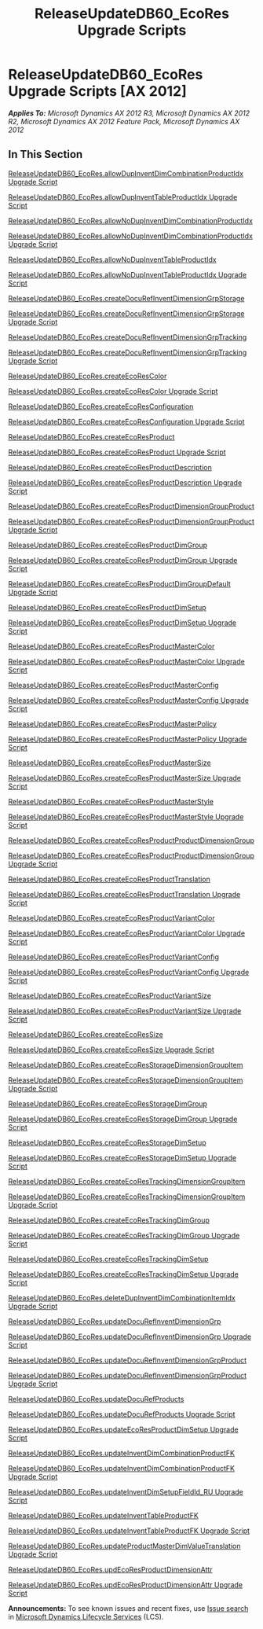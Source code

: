 ﻿---
title: ReleaseUpdateDB60_EcoRes Upgrade Scripts
TOCTitle: ReleaseUpdateDB60_EcoRes Upgrade Scripts
ms:assetid: 5bf211b7-e727-4c4e-a217-8d96df11ce28
ms:mtpsurl: https://msdn.microsoft.com/en-us/library/JJ736323(v=AX.60)
ms:contentKeyID: 49708498
ms.date: 05/18/2015
mtps_version: v=AX.60
---

# ReleaseUpdateDB60\_EcoRes Upgrade Scripts [AX 2012]


_**Applies To:** Microsoft Dynamics AX 2012 R3, Microsoft Dynamics AX 2012 R2, Microsoft Dynamics AX 2012 Feature Pack, Microsoft Dynamics AX 2012_

## In This Section

[ReleaseUpdateDB60\_EcoRes.allowDupInventDimCombinationProductIdx Upgrade Script](releaseupdatedb60-ecores-allowdupinventdimcombinationproductidx-upgrade-script.md)

[ReleaseUpdateDB60\_EcoRes.allowDupInventTableProductIdx Upgrade Script](releaseupdatedb60-ecores-allowdupinventtableproductidx-upgrade-script.md)

[ReleaseUpdateDB60\_EcoRes.allowNoDupInventDimCombinationProductIdx](releaseupdatedb60-ecores-allownodupinventdimcombinationproductidx.md)

[ReleaseUpdateDB60\_EcoRes.allowNoDupInventDimCombinationProductIdx Upgrade Script](releaseupdatedb60-ecores-allownodupinventdimcombinationproductidx-upgrade-script.md)

[ReleaseUpdateDB60\_EcoRes.allowNoDupInventTableProductIdx](releaseupdatedb60-ecores-allownodupinventtableproductidx.md)

[ReleaseUpdateDB60\_EcoRes.allowNoDupInventTableProductIdx Upgrade Script](releaseupdatedb60-ecores-allownodupinventtableproductidx-upgrade-script.md)

[ReleaseUpdateDB60\_EcoRes.createDocuRefInventDimensionGrpStorage](releaseupdatedb60-ecores-createdocurefinventdimensiongrpstorage.md)

[ReleaseUpdateDB60\_EcoRes.createDocuRefInventDimensionGrpStorage Upgrade Script](releaseupdatedb60-ecores-createdocurefinventdimensiongrpstorage-upgrade-script.md)

[ReleaseUpdateDB60\_EcoRes.createDocuRefInventDimensionGrpTracking](releaseupdatedb60-ecores-createdocurefinventdimensiongrptracking.md)

[ReleaseUpdateDB60\_EcoRes.createDocuRefInventDimensionGrpTracking Upgrade Script](releaseupdatedb60-ecores-createdocurefinventdimensiongrptracking-upgrade-script.md)

[ReleaseUpdateDB60\_EcoRes.createEcoResColor](releaseupdatedb60-ecores-createecorescolor.md)

[ReleaseUpdateDB60\_EcoRes.createEcoResColor Upgrade Script](releaseupdatedb60-ecores-createecorescolor-upgrade-script.md)

[ReleaseUpdateDB60\_EcoRes.createEcoResConfiguration](releaseupdatedb60-ecores-createecoresconfiguration.md)

[ReleaseUpdateDB60\_EcoRes.createEcoResConfiguration Upgrade Script](releaseupdatedb60-ecores-createecoresconfiguration-upgrade-script.md)

[ReleaseUpdateDB60\_EcoRes.createEcoResProduct](releaseupdatedb60-ecores-createecoresproduct.md)

[ReleaseUpdateDB60\_EcoRes.createEcoResProduct Upgrade Script](releaseupdatedb60-ecores-createecoresproduct-upgrade-script.md)

[ReleaseUpdateDB60\_EcoRes.createEcoResProductDescription](releaseupdatedb60-ecores-createecoresproductdescription.md)

[ReleaseUpdateDB60\_EcoRes.createEcoResProductDescription Upgrade Script](releaseupdatedb60-ecores-createecoresproductdescription-upgrade-script.md)

[ReleaseUpdateDB60\_EcoRes.createEcoResProductDimensionGroupProduct](releaseupdatedb60-ecores-createecoresproductdimensiongroupproduct.md)

[ReleaseUpdateDB60\_EcoRes.createEcoResProductDimensionGroupProduct Upgrade Script](releaseupdatedb60-ecores-createecoresproductdimensiongroupproduct-upgrade-script.md)

[ReleaseUpdateDB60\_EcoRes.createEcoResProductDimGroup](releaseupdatedb60-ecores-createecoresproductdimgroup.md)

[ReleaseUpdateDB60\_EcoRes.createEcoResProductDimGroup Upgrade Script](releaseupdatedb60-ecores-createecoresproductdimgroup-upgrade-script.md)

[ReleaseUpdateDB60\_EcoRes.createEcoResProductDimGroupDefault Upgrade Script](releaseupdatedb60-ecores-createecoresproductdimgroupdefault-upgrade-script.md)

[ReleaseUpdateDB60\_EcoRes.createEcoResProductDimSetup](releaseupdatedb60-ecores-createecoresproductdimsetup.md)

[ReleaseUpdateDB60\_EcoRes.createEcoResProductDimSetup Upgrade Script](releaseupdatedb60-ecores-createecoresproductdimsetup-upgrade-script.md)

[ReleaseUpdateDB60\_EcoRes.createEcoResProductMasterColor](releaseupdatedb60-ecores-createecoresproductmastercolor.md)

[ReleaseUpdateDB60\_EcoRes.createEcoResProductMasterColor Upgrade Script](releaseupdatedb60-ecores-createecoresproductmastercolor-upgrade-script.md)

[ReleaseUpdateDB60\_EcoRes.createEcoResProductMasterConfig](releaseupdatedb60-ecores-createecoresproductmasterconfig.md)

[ReleaseUpdateDB60\_EcoRes.createEcoResProductMasterConfig Upgrade Script](releaseupdatedb60-ecores-createecoresproductmasterconfig-upgrade-script.md)

[ReleaseUpdateDB60\_EcoRes.createEcoResProductMasterPolicy](releaseupdatedb60-ecores-createecoresproductmasterpolicy.md)

[ReleaseUpdateDB60\_EcoRes.createEcoResProductMasterPolicy Upgrade Script](releaseupdatedb60-ecores-createecoresproductmasterpolicy-upgrade-script.md)

[ReleaseUpdateDB60\_EcoRes.createEcoResProductMasterSize](releaseupdatedb60-ecores-createecoresproductmastersize.md)

[ReleaseUpdateDB60\_EcoRes.createEcoResProductMasterSize Upgrade Script](releaseupdatedb60-ecores-createecoresproductmastersize-upgrade-script.md)

[ReleaseUpdateDB60\_EcoRes.createEcoResProductMasterStyle](releaseupdatedb60-ecores-createecoresproductmasterstyle.md)

[ReleaseUpdateDB60\_EcoRes.createEcoResProductMasterStyle Upgrade Script](releaseupdatedb60-ecores-createecoresproductmasterstyle-upgrade-script.md)

[ReleaseUpdateDB60\_EcoRes.createEcoResProductProductDimensionGroup](releaseupdatedb60-ecores-createecoresproductproductdimensiongroup.md)

[ReleaseUpdateDB60\_EcoRes.createEcoResProductProductDimensionGroup Upgrade Script](releaseupdatedb60-ecores-createecoresproductproductdimensiongroup-upgrade-script.md)

[ReleaseUpdateDB60\_EcoRes.createEcoResProductTranslation](releaseupdatedb60-ecores-createecoresproducttranslation.md)

[ReleaseUpdateDB60\_EcoRes.createEcoResProductTranslation Upgrade Script](releaseupdatedb60-ecores-createecoresproducttranslation-upgrade-script.md)

[ReleaseUpdateDB60\_EcoRes.createEcoResProductVariantColor](releaseupdatedb60-ecores-createecoresproductvariantcolor.md)

[ReleaseUpdateDB60\_EcoRes.createEcoResProductVariantColor Upgrade Script](releaseupdatedb60-ecores-createecoresproductvariantcolor-upgrade-script.md)

[ReleaseUpdateDB60\_EcoRes.createEcoResProductVariantConfig](releaseupdatedb60-ecores-createecoresproductvariantconfig.md)

[ReleaseUpdateDB60\_EcoRes.createEcoResProductVariantConfig Upgrade Script](releaseupdatedb60-ecores-createecoresproductvariantconfig-upgrade-script.md)

[ReleaseUpdateDB60\_EcoRes.createEcoResProductVariantSize](releaseupdatedb60-ecores-createecoresproductvariantsize.md)

[ReleaseUpdateDB60\_EcoRes.createEcoResProductVariantSize Upgrade Script](releaseupdatedb60-ecores-createecoresproductvariantsize-upgrade-script.md)

[ReleaseUpdateDB60\_EcoRes.createEcoResSize](releaseupdatedb60-ecores-createecoressize.md)

[ReleaseUpdateDB60\_EcoRes.createEcoResSize Upgrade Script](releaseupdatedb60-ecores-createecoressize-upgrade-script.md)

[ReleaseUpdateDB60\_EcoRes.createEcoResStorageDimensionGroupItem](releaseupdatedb60-ecores-createecoresstoragedimensiongroupitem.md)

[ReleaseUpdateDB60\_EcoRes.createEcoResStorageDimensionGroupItem Upgrade Script](releaseupdatedb60-ecores-createecoresstoragedimensiongroupitem-upgrade-script.md)

[ReleaseUpdateDB60\_EcoRes.createEcoResStorageDimGroup](releaseupdatedb60-ecores-createecoresstoragedimgroup.md)

[ReleaseUpdateDB60\_EcoRes.createEcoResStorageDimGroup Upgrade Script](releaseupdatedb60-ecores-createecoresstoragedimgroup-upgrade-script.md)

[ReleaseUpdateDB60\_EcoRes.createEcoResStorageDimSetup](releaseupdatedb60-ecores-createecoresstoragedimsetup.md)

[ReleaseUpdateDB60\_EcoRes.createEcoResStorageDimSetup Upgrade Script](releaseupdatedb60-ecores-createecoresstoragedimsetup-upgrade-script.md)

[ReleaseUpdateDB60\_EcoRes.createEcoResTrackingDimensionGroupItem](releaseupdatedb60-ecores-createecorestrackingdimensiongroupitem.md)

[ReleaseUpdateDB60\_EcoRes.createEcoResTrackingDimensionGroupItem Upgrade Script](releaseupdatedb60-ecores-createecorestrackingdimensiongroupitem-upgrade-script.md)

[ReleaseUpdateDB60\_EcoRes.createEcoResTrackingDimGroup](releaseupdatedb60-ecores-createecorestrackingdimgroup.md)

[ReleaseUpdateDB60\_EcoRes.createEcoResTrackingDimGroup Upgrade Script](releaseupdatedb60-ecores-createecorestrackingdimgroup-upgrade-script.md)

[ReleaseUpdateDB60\_EcoRes.createEcoResTrackingDimSetup](releaseupdatedb60-ecores-createecorestrackingdimsetup.md)

[ReleaseUpdateDB60\_EcoRes.createEcoResTrackingDimSetup Upgrade Script](releaseupdatedb60-ecores-createecorestrackingdimsetup-upgrade-script.md)

[ReleaseUpdateDB60\_EcoRes.deleteDupInventDimCombinationItemIdx Upgrade Script](releaseupdatedb60-ecores-deletedupinventdimcombinationitemidx-upgrade-script.md)

[ReleaseUpdateDB60\_EcoRes.updateDocuRefInventDimensionGrp](releaseupdatedb60-ecores-updatedocurefinventdimensiongrp.md)

[ReleaseUpdateDB60\_EcoRes.updateDocuRefInventDimensionGrp Upgrade Script](releaseupdatedb60-ecores-updatedocurefinventdimensiongrp-upgrade-script.md)

[ReleaseUpdateDB60\_EcoRes.updateDocuRefInventDimensionGrpProduct](releaseupdatedb60-ecores-updatedocurefinventdimensiongrpproduct.md)

[ReleaseUpdateDB60\_EcoRes.updateDocuRefInventDimensionGrpProduct Upgrade Script](releaseupdatedb60-ecores-updatedocurefinventdimensiongrpproduct-upgrade-script.md)

[ReleaseUpdateDB60\_EcoRes.updateDocuRefProducts](releaseupdatedb60-ecores-updatedocurefproducts.md)

[ReleaseUpdateDB60\_EcoRes.updateDocuRefProducts Upgrade Script](releaseupdatedb60-ecores-updatedocurefproducts-upgrade-script.md)

[ReleaseUpdateDB60\_EcoRes.updateEcoResProductDimSetup Upgrade Script](releaseupdatedb60-ecores-updateecoresproductdimsetup-upgrade-script.md)

[ReleaseUpdateDB60\_EcoRes.updateInventDimCombinationProductFK](releaseupdatedb60-ecores-updateinventdimcombinationproductfk.md)

[ReleaseUpdateDB60\_EcoRes.updateInventDimCombinationProductFK Upgrade Script](releaseupdatedb60-ecores-updateinventdimcombinationproductfk-upgrade-script.md)

[ReleaseUpdateDB60\_EcoRes.updateInventDimSetupFieldId\_RU Upgrade Script](releaseupdatedb60-ecores-updateinventdimsetupfieldid-ru-upgrade-script.md)

[ReleaseUpdateDB60\_EcoRes.updateInventTableProductFK](releaseupdatedb60-ecores-updateinventtableproductfk.md)

[ReleaseUpdateDB60\_EcoRes.updateInventTableProductFK Upgrade Script](releaseupdatedb60-ecores-updateinventtableproductfk-upgrade-script.md)

[ReleaseUpdateDB60\_EcoRes.updateProductMasterDimValueTranslation Upgrade Script](https://msdn.microsoft.com/en-us/library/dn702801\(v=ax.60\))

[ReleaseUpdateDB60\_EcoRes.updEcoResProductDimensionAttr](releaseupdatedb60-ecores-updecoresproductdimensionattr.md)

[ReleaseUpdateDB60\_EcoRes.updEcoResProductDimensionAttr Upgrade Script](releaseupdatedb60-ecores-updecoresproductdimensionattr-upgrade-script.md)

  
**Announcements:** To see known issues and recent fixes, use [Issue search](http://go.microsoft.com/fwlink/?linkid=389258) in [Microsoft Dynamics Lifecycle Services](http://go.microsoft.com/fwlink/?linkid=306505) (LCS).

